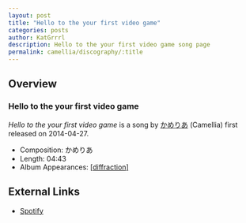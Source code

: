 ```yaml
---
layout: post
title: "Hello to the your first video game"
categories: posts
author: KatGrrrl
description: Hello to the your first video game song page
permalink: camellia/discography/:title
---
```


## Overview

### Hello to the your first video game

*Hello to the your first video game* is a song by [かめりあ](<{% link postsWiki/_posts/2023-12-10-camellia.md %}>) (Camellia) first released on 2014-04-27.

* Composition: かめりあ
* Length: 04:43
* Album Appearances: [\[diffraction\]](<{% link postsInclude/_posts/camellia/albums/diffraction/2023-12-05-diffraction.md %}>)

## External Links

* [Spotify](https://open.spotify.com/track/6VyNM8p8wNe2P05evcg8N5?si=f7348642daa9418e)

